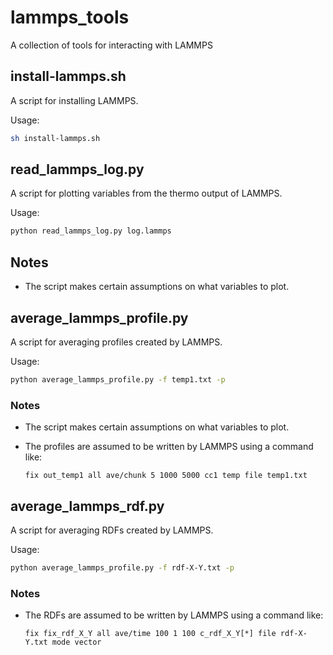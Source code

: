 # lammps_tools
A collection of tools for interacting with LAMMPS

## install-lammps.sh

A script for installing LAMMPS.

Usage:

```bash
sh install-lammps.sh
```

## read_lammps_log.py

A script for plotting variables from the thermo output of LAMMPS.

Usage:

```bash
python read_lammps_log.py log.lammps
```

## Notes

* The script makes certain assumptions on what variables to plot.


## average_lammps_profile.py

A script for averaging profiles created by LAMMPS.

Usage:

```bash
python average_lammps_profile.py -f temp1.txt -p
```

### Notes

* The script makes certain assumptions on what variables to plot.

* The profiles are assumed to be written by LAMMPS using a command like:
  ```
  fix out_temp1 all ave/chunk 5 1000 5000 cc1 temp file temp1.txt
  ```

## average_lammps_rdf.py

A script for averaging RDFs created by LAMMPS.

Usage:

```bash
python average_lammps_profile.py -f rdf-X-Y.txt -p
```
### Notes

* The RDFs are assumed to be written by LAMMPS using a command like:
  ```
  fix fix_rdf_X_Y all ave/time 100 1 100 c_rdf_X_Y[*] file rdf-X-Y.txt mode vector
  ```
